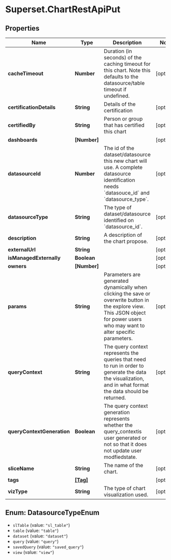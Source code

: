# Superset.ChartRestApiPut

## Properties
Name | Type | Description | Notes
------------ | ------------- | ------------- | -------------
**cacheTimeout** | **Number** | Duration (in seconds) of the caching timeout for this chart. Note this defaults to the datasource/table timeout if undefined. | [optional] 
**certificationDetails** | **String** | Details of the certification | [optional] 
**certifiedBy** | **String** | Person or group that has certified this chart | [optional] 
**dashboards** | **[Number]** |  | [optional] 
**datasourceId** | **Number** | The id of the dataset/datasource this new chart will use. A complete datasource identification needs &#x60;datasouce_id&#x60; and &#x60;datasource_type&#x60;. | [optional] 
**datasourceType** | **String** | The type of dataset/datasource identified on &#x60;datasource_id&#x60;. | [optional] 
**description** | **String** | A description of the chart propose. | [optional] 
**externalUrl** | **String** |  | [optional] 
**isManagedExternally** | **Boolean** |  | [optional] 
**owners** | **[Number]** |  | [optional] 
**params** | **String** | Parameters are generated dynamically when clicking the save or overwrite button in the explore view. This JSON object for power users who may want to alter specific parameters. | [optional] 
**queryContext** | **String** | The query context represents the queries that need to run in order to generate the data the visualization, and in what format the data should be returned. | [optional] 
**queryContextGeneration** | **Boolean** | The query context generation represents whether the query_contextis user generated or not so that it does not update user modfiedstate. | [optional] 
**sliceName** | **String** | The name of the chart. | [optional] 
**tags** | [**[Tag]**](Tag.md) |  | [optional] 
**vizType** | **String** | The type of chart visualization used. | [optional] 

<a name="DatasourceTypeEnum"></a>
## Enum: DatasourceTypeEnum

* `slTable` (value: `"sl_table"`)
* `table` (value: `"table"`)
* `dataset` (value: `"dataset"`)
* `query` (value: `"query"`)
* `savedQuery` (value: `"saved_query"`)
* `view` (value: `"view"`)


